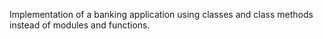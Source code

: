 Implementation of a banking application using classes and class methods instead of modules and functions.
